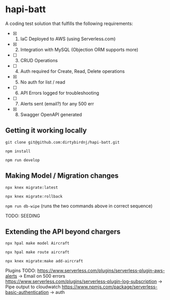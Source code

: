 # hapi-batt

A coding test solution that fulfills the following requirements:

- [x] 1. IaC Deployed to AWS (using Serverless.com)
- [x] 2. Integration with MySQL (Objection ORM supports more)
- [ ] 3. CRUD Operations
- [ ] 4. Auth required for Create, Read, Delete operations
- [x] 5. No auth for list / read
- [ ] 6. API Errors logged for troubleshooting
- [ ] 7. Alerts sent (email?) for any 500 err
- [x] 8. Swagger OpenAPI generated

## Getting it working locally

`git clone git@github.com:dirtybirdnj/hapi-batt.git`

`npm install`

`npm run develop`

## Making Model / Migration changes


`npx knex migrate:latest`

`npx knex migrate:rollback`

`npm run db-wipe` (runs the two commands above in correct sequence)

TODO: SEEDING

## Extending the API beyond chargers

`npx hpal make model Aircraft`

`npx hpal make route aircraft`

`npx knex migrate:make add-aircraft`

Plugins TODO:
https://www.serverless.com/plugins/serverless-plugin-aws-alerts -> Email on 500 errors
https://www.serverless.com/plugins/serverless-plugin-log-subscription -> Pipe output to cloudwatch
https://www.npmjs.com/package/serverless-basic-authentication -> auth
